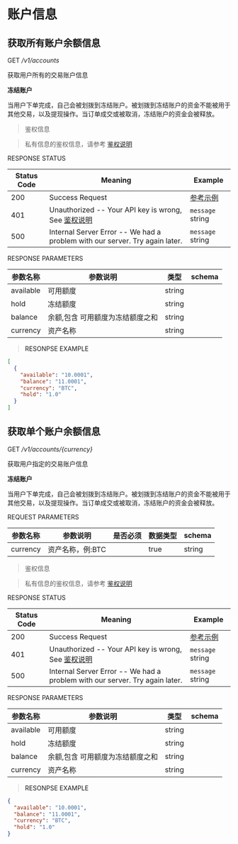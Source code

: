 # 账户信息

## 获取所有账户余额信息

<font class="httpget">GET</font> */v1/accounts*


获取用户所有的交易账户信息

**冻结账户**

当用户下单完成，自己会被划拨到冻结账户。被划拨到冻结账户的资金不能被用于其他交易，以及提现操作。当订单成交或被取消，冻结账户的资金会被释放。

> 鉴权信息

> 私有信息的鉴权信息，请参考 [鉴权说明](#auth)

<aside>
RESPONSE STATUS
</aside>

Status Code | Meaning | Example
---------- | ------- | --------
200 | Success Request | [参考示例](#ResonpseExample1)
401 | Unauthorized -- Your API key is wrong, See [鉴权说明](#auth) | <code>message</code> string
500 | Internal Server Error -- We had a problem with our server. Try again later. | <code>message</code> string

<aside>
RESPONSE PARAMETERS
</aside>

| 参数名称 | 参数说明 | 类型 | schema |
| -------- | -------- | ----- |----- | 
|available|可用额度|string||
|hold|冻结额度|string||
|balance|余额,包含 可用额度为冻结额度之和|string||
|currency|资产名称|string||

> <a name="ResonpseExample">RESONPSE EXAMPLE</a>

```json
[
  {
    "available": "10.0001",
    "balance": "11.0001",
    "currency": "BTC",
    "hold": "1.0"
  }
]
```


## 获取单个账户余额信息


<font class="httpget">GET</font> */v1/accounts/{currency}*


获取用户指定的交易账户信息

**冻结账户**

当用户下单完成，自己会被划拨到冻结账户。被划拨到冻结账户的资金不能被用于其他交易，以及提现操作。当订单成交或被取消，冻结账户的资金会被释放。


<aside>
REQUEST PARAMETERS
</aside>

| 参数名称 | 参数说明 | 是否必须 | 数据类型 | schema |
| -------- | -------- | -------- | -------- | ------ |
|currency|资产名称，例:BTC||true|string||


> 鉴权信息

> 私有信息的鉴权信息，请参考 [鉴权说明](#auth)

<aside>
RESPONSE STATUS
</aside>

Status Code | Meaning | Example
---------- | ------- | --------
200 | Success Request | [参考示例](#ResonpseExample1)
401 | Unauthorized -- Your API key is wrong, See [鉴权说明](#auth) | <code>message</code> string
500 | Internal Server Error -- We had a problem with our server. Try again later. | <code>message</code> string

<aside>
RESPONSE PARAMETERS
</aside>

| 参数名称 | 参数说明 | 类型 | schema |
| -------- | -------- | ----- |----- | 
|available|可用额度|string||
|hold|冻结额度|string||
|balance|余额,包含 可用额度为冻结额度之和|string||
|currency|资产名称|string||

> <a name="ResonpseExample">RESONPSE EXAMPLE</a>

```json
{
  "available": "10.0001",
  "balance": "11.0001",
  "currency": "BTC",
  "hold": "1.0"
}
```
